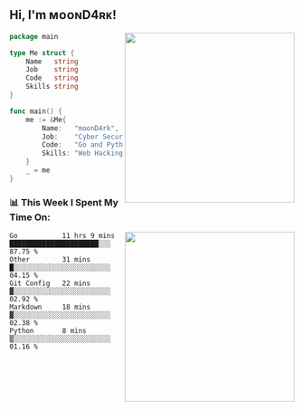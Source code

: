 <h2> Hi, I'm ᴍᴏᴏɴD4ʀᴋ!</h2>
<img align='right' src="https://github-readme-stats.vercel.app/api?username=moond4rk&show_icons=true&theme=radical" width="300">


```go
package main

type Me struct {
	Name   string
	Job    string
	Code   string
	Skills string
}

func main() {
	me := &Me{
		Name:   "moonD4rk",
		Job:    "Cyber Security Engineer",
		Code:   "Go and Python and Others",
		Skills: "Web Hacking ^o^",
	}
	_ = me
}
```



<h3>📊 This Week I Spent My Time On:</h3>
<img align='right' src="https://spotify-github-profile.vercel.app/api/view?uid=dayjackson56081&cover_image=true&theme=novatorem" width="300">

<!--START_SECTION:waka-->
```text
Go           11 hrs 9 mins   ██████████████████████░░░   87.75 % 
Other        31 mins         █░░░░░░░░░░░░░░░░░░░░░░░░   04.15 % 
Git Config   22 mins         ▓░░░░░░░░░░░░░░░░░░░░░░░░   02.92 % 
Markdown     18 mins         ▓░░░░░░░░░░░░░░░░░░░░░░░░   02.38 % 
Python       8 mins          ▒░░░░░░░░░░░░░░░░░░░░░░░░   01.16 % 
```
<!--END_SECTION:waka-->


